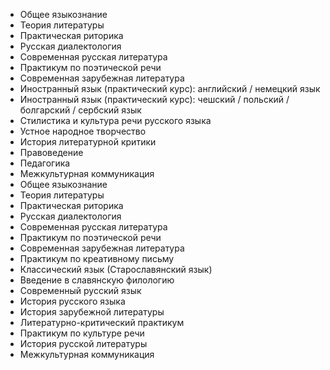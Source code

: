 - Общее языкознание
- Теория литературы
- Практическая риторика
- Русская диалектология
- Современная русская литература
- Практикум по поэтической речи
- Современная зарубежная литература
- Иностранный язык (практический курс): английский / немецкий язык
- Иностранный язык (практический курс): чешский / польский / болгарский / сербский язык
- Стилистика и культура речи русского языка
- Устное народное творчество
- История литературной критики
- Правоведение
- Педагогика
- Межкультурная коммуникация
- Общее языкознание
- Теория литературы
- Практическая риторика
- Русская диалектология
- Современная русская литература
- Практикум по поэтической речи
- Современная зарубежная литература
- Практикум по креативному письму
- Классический язык (Старославянский язык)
- Введение в славянскую филологию
- Современный русский язык
- История русского языка
- История зарубежной литературы
- Литературно-критический практикум
- Практикум по культуре речи
- История русской литературы
- Межкультурная коммуникация